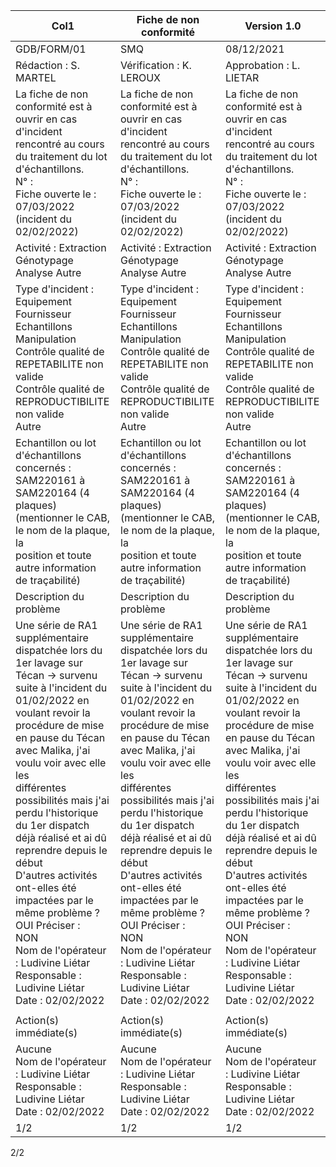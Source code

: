 |Col1|Fiche de non conformité|Version 1.0|
|---|---|---|
|GDB/FORM/01|SMQ|08/12/2021|
|Rédaction : S. MARTEL|Vérification : K. LEROUX|Approbation : L. LIETAR|
|La fiche de non conformité est à ouvrir en cas d'incident rencontré au cours du traitement du lot d'échantillons.<br>N° :<br>Fiche ouverte le : 07/03/2022 (incident du 02/02/2022)|La fiche de non conformité est à ouvrir en cas d'incident rencontré au cours du traitement du lot d'échantillons.<br>N° :<br>Fiche ouverte le : 07/03/2022 (incident du 02/02/2022)|La fiche de non conformité est à ouvrir en cas d'incident rencontré au cours du traitement du lot d'échantillons.<br>N° :<br>Fiche ouverte le : 07/03/2022 (incident du 02/02/2022)|
|Activité : Extraction Génotypage Analyse Autre|Activité : Extraction Génotypage Analyse Autre|Activité : Extraction Génotypage Analyse Autre|
|Type d'incident : Equipement Fournisseur Echantillons Manipulation<br>Contrôle qualité de REPETABILITE non valide<br>Contrôle qualité de REPRODUCTIBILITE non valide<br>Autre|Type d'incident : Equipement Fournisseur Echantillons Manipulation<br>Contrôle qualité de REPETABILITE non valide<br>Contrôle qualité de REPRODUCTIBILITE non valide<br>Autre|Type d'incident : Equipement Fournisseur Echantillons Manipulation<br>Contrôle qualité de REPETABILITE non valide<br>Contrôle qualité de REPRODUCTIBILITE non valide<br>Autre|
|Echantillon ou lot d'échantillons concernés : SAM220161 à SAM220164 (4 plaques)<br>(mentionner le CAB, le nom de la plaque, la<br>position et toute autre information de traçabilité)|Echantillon ou lot d'échantillons concernés : SAM220161 à SAM220164 (4 plaques)<br>(mentionner le CAB, le nom de la plaque, la<br>position et toute autre information de traçabilité)|Echantillon ou lot d'échantillons concernés : SAM220161 à SAM220164 (4 plaques)<br>(mentionner le CAB, le nom de la plaque, la<br>position et toute autre information de traçabilité)|
|Description du problème|Description du problème|Description du problème|
|Une série de RA1 supplémentaire dispatchée lors du 1er lavage sur Técan -> survenu suite à l'incident du<br>01/02/2022 en voulant revoir la procédure de mise en pause du Técan avec Malika, j'ai voulu voir avec elle les<br>différentes possibilités mais j'ai perdu l'historique du 1er dispatch déjà réalisé et ai dû reprendre depuis le<br>début<br>D'autres activités ont-elles été impactées par le même problème ?<br>OUI Préciser :<br>NON<br>Nom de l'opérateur : Ludivine Liétar<br>Responsable : Ludivine Liétar<br>Date : 02/02/2022|Une série de RA1 supplémentaire dispatchée lors du 1er lavage sur Técan -> survenu suite à l'incident du<br>01/02/2022 en voulant revoir la procédure de mise en pause du Técan avec Malika, j'ai voulu voir avec elle les<br>différentes possibilités mais j'ai perdu l'historique du 1er dispatch déjà réalisé et ai dû reprendre depuis le<br>début<br>D'autres activités ont-elles été impactées par le même problème ?<br>OUI Préciser :<br>NON<br>Nom de l'opérateur : Ludivine Liétar<br>Responsable : Ludivine Liétar<br>Date : 02/02/2022|Une série de RA1 supplémentaire dispatchée lors du 1er lavage sur Técan -> survenu suite à l'incident du<br>01/02/2022 en voulant revoir la procédure de mise en pause du Técan avec Malika, j'ai voulu voir avec elle les<br>différentes possibilités mais j'ai perdu l'historique du 1er dispatch déjà réalisé et ai dû reprendre depuis le<br>début<br>D'autres activités ont-elles été impactées par le même problème ?<br>OUI Préciser :<br>NON<br>Nom de l'opérateur : Ludivine Liétar<br>Responsable : Ludivine Liétar<br>Date : 02/02/2022|
||||
|Action(s) immédiate(s)|Action(s) immédiate(s)|Action(s) immédiate(s)|
|Aucune<br>Nom de l'opérateur : Ludivine Liétar<br>Responsable : Ludivine Liétar<br>Date : 02/02/2022|Aucune<br>Nom de l'opérateur : Ludivine Liétar<br>Responsable : Ludivine Liétar<br>Date : 02/02/2022|Aucune<br>Nom de l'opérateur : Ludivine Liétar<br>Responsable : Ludivine Liétar<br>Date : 02/02/2022|
|1/2|1/2|1/2|

2/2

